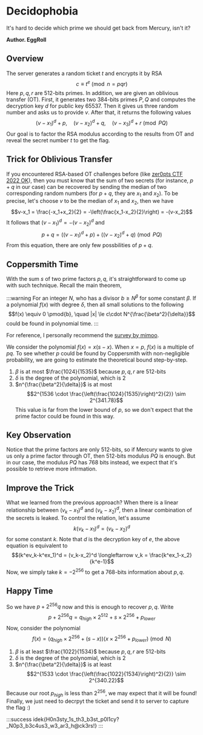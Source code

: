 # Decidophobia

It's hard to decide which prime we should get back from Mercury, isn't it?

**Author. EggRoll**

## Overview

The server generates a random ticket $t$ and encrypts it by RSA $$c \equiv t^e \pmod{n = pqr}$$ Here $p,q,r$ are $512$-bits primes. In addition, we are given an oblivious transfer (OT). First, it generates two $384$-bits primes $P, Q$ and computes the decryption key $d$ for public key $65537$. Then it gives us three random number and asks us to provide $v$. After that, it returns the following values $$ (v-x_1)^d + p, \quad (v-x_2)^d + q, \quad (v-x_3)^d + r \pmod{PQ} $$ Our goal is to factor the RSA modulus according to the results from OT and reveal the secret number $t$ to get the flag. 

## Trick for Oblivious Transfer 

If you encountered RSA-based OT challenges before (like [zer0pts CTF 2022 OK](https://hackmd.io/@theoldmoon0602/SJrf0HPMq)), then you must know that the sum of two secrets (for instance, $p+q$ in our case) can be recovered by sending the median of two corresponding random numbers (for $p+q$, they are $x_1$ and $x_2$). To be precise, let's choose $v$ to be the median of $x_1$ and $x_2$, then we have $$v-x_1 = \frac{-x_1+x_2}{2} = -\left(\frac{x_1-x_2}{2}\right) = -(v-x_2)$$ It follows that $(v-x_1)^{d} = -(v-x_2)^{d}$ and $$p+q = \left((v-x_1)^d + p\right) + \left((v-x_2)^d + q\right) \pmod{PQ}$$ From this equation, there are only few possbilities of $p+q$.

## Coppersmith Time

With the sum $s$ of two prime factors $p, q$, it's straightforward to come up with such technique. Recall the main theorem,

:::warning
For an integer $N$, who has a divisor $b \ge N^{\beta}$ for some constant $\beta$. If a polynomial $f(x)$ with degree $\delta$, then all small solutions to the following $$f(x) \equiv 0 \pmod{b}, \quad |x| \le c\cdot N^{\frac{\beta^2}{\delta}}$$ could be found in polynomial time.
:::

For reference, I personally recommend the [survey by mimoo](https://github.com/mimoo/RSA-and-LLL-attacks/blob/master/survey_final.pdf). 

We consider the polynomial $f(x) = x(s-x)$. When $x=p$, $f(x)$ is a multiple of $pq$. To see whether $p$ could be found by Coppersmith with non-negligible probability, we are going to estimate the theoretical bound step-by-step. 
1. $\beta$ is at most $\frac{1024}{1535}$ because $p,q,r$ are $512$-bits 
2. $\delta$ is the degree of the polynomial, which is $2$
3. $n^{\frac{\beta^2}{\delta}}$ is at most $$2^{1536 \cdot \frac{\left(\frac{1024}{1535}\right)^2}{2}} \sim 2^{341.78}$$ This value is far from the lower bound of $p$, so we don't expect that the prime factor could be found in this way.

## Key Observation

Notice that the prime factors are only $512$-bits, so if Mercury wants to give us only a prime factor through OT, then $512$-bits modulus $PQ$ is enough. But in our case, the modulus $PQ$ has $768$ bits instead, we expect that it's possible to retrieve more infrmation.

## Improve the Trick

What we learned from the previous approach? When there is a linear relationship between $(v_k-x_1)^d$ and $(v_k-x_2)^d$, then a linear combination of the secrets is leaked. To control the relation, let's assume $$k(v_k-x_1)^d = (v_k-x_2)^d$$ for some constant $k$. Note that $d$ is the decryption key of $e$, the above equation is equivalent to $$(k^ev_k-k^ex_1)^d = (v_k-x_2)^d \longleftarrow v_k = \frac{k^ex_1-x_2}{k^e-1}$$ Now, we simply take $k=-2^{256}$ to get a $768$-bits information about $p, q$.

## Happy Time

So we have $p+2^{256}q$ now and this is enough to recover $p, q$. Write $$p+2^{256}q = q_{high} \times 2^{512} + s \times 2^{256} + p_{lower}$$ Now, consider the polynomial $$f(x) = (q_{high} \times 2^{256} + (s-x))(x \times 2^{256} + p_{lower}) \pmod{N} $$ 

1. $\beta$ is at least $\frac{1022}{1534}$ because $p,q,r$ are $512$-bits 
2. $\delta$ is the degree of the polynomial, which is $2$
3. $n^{\frac{\beta^2}{\delta}}$ is at least $$2^{1533 \cdot \frac{\left(\frac{1022}{1534}\right)^2}{2}} \sim 2^{340.22}$$ 

Because our root $p_{high}$ is less than $2^{256}$, we may expect that it will be found! Finally, we just need to decrpyt the ticket and send it to server to capture the flag :)

:::success
idek{H0n3sty_1s_th3_b3st_p0l1cy?_N0p3_b3c4us3_w3_ar3_h@ck3rs!}
:::
